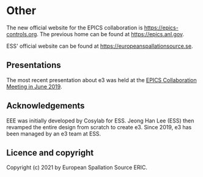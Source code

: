 # Other

The new official website for the EPICS collaboration is <https://epics-controls.org>. The previous home can be found at <https://epics.anl.gov>.

ESS' official website can be found at <https://europeanspallationsource.se>.

## Presentations

The most recent presentation about e3 was held at the [EPICS Collaboration Meeting in June 2019](https://indico.cern.ch/event/766611/sessions/295953/#20190606).

## Acknowledgements

EEE was initially developed by Cosylab for ESS. Jeong Han Lee (ESS) then revamped the entire design from scratch to create e3. Since 2019, e3 has been managed by an e3 team at ESS.

## Licence and copyright

Copyright (c) 2021 by European Spallation Source ERIC.
